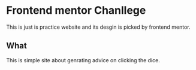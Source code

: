 # Frontend mentor Chanllege
This is just is practice website and its desgin is picked by frontend mentor. 
## What
This is simple site about genrating advice on clicking the dice.

